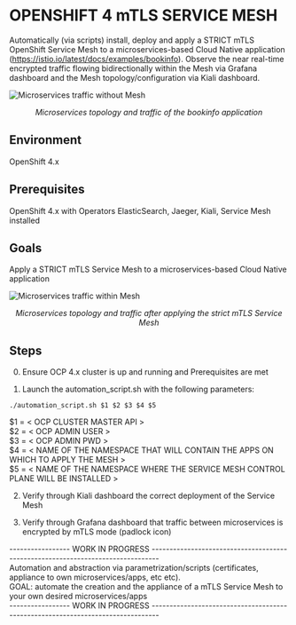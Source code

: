 # OPENSHIFT 4 mTLS SERVICE MESH
Automatically (via scripts) install, deploy and apply a STRICT mTLS OpenShift Service Mesh to a microservices-based Cloud Native application (https://istio.io/latest/docs/examples/bookinfo).
Observe the near real-time encrypted traffic flowing bidirectionally within the Mesh via Grafana dashboard and the Mesh topology/configuration via Kiali dashboard.

![Microservices traffic without Mesh](https://github.com/gamagnolo/openshift-4-service-mesh-mtls/blob/main/images/noistio.svg)
<p align="center"><i> Microservices topology and traffic of the bookinfo application </i></p>

## Environment
OpenShift 4.x

## Prerequisites
OpenShift 4.x with Operators ElasticSearch, Jaeger, Kiali, Service Mesh installed

## Goals
Apply a STRICT mTLS Service Mesh to a microservices-based Cloud Native application

![Microservices traffic within Mesh](https://github.com/gamagnolo/openshift-4-service-mesh-mtls/blob/main/images/withistio.svg)
<p align="center"><i> Microservices topology and traffic after applying the strict mTLS Service Mesh </i></p>

## Steps
0. Ensure OCP 4.x cluster is up and running and Prerequisites are met

1. Launch the automation_script.sh with the following parameters:
  ``` 
  ./automation_script.sh $1 $2 $3 $4 $5
  ```
   $1 = < OCP CLUSTER MASTER API > <br/>
   $2 = < OCP ADMIN USER > <br/>
   $3 = < OCP ADMIN PWD > <br/>
   $4 = < NAME OF THE NAMESPACE THAT WILL CONTAIN THE APPS ON WHICH TO APPLY THE MESH > <br/>
   $5 = < NAME OF THE NAMESPACE WHERE THE SERVICE MESH CONTROL PLANE WILL BE INSTALLED > <br/>

2. Verify through Kiali dashboard the correct deployment of the Service Mesh

3. Verify through Grafana dashboard that traffic between microservices is encrypted by mTLS mode (padlock icon)

----------------- WORK IN PROGRESS -------------------------------------------------------------------------------- <br/>
Automation and abstraction via parametrization/scripts (certificates, appliance to own microservices/apps, etc etc). <br/>
GOAL: automate the creation and the appliance of a mTLS Service Mesh to your own desired microservices/apps <br/>
----------------- WORK IN PROGRESS -------------------------------------------------------------------------------- <br/>
